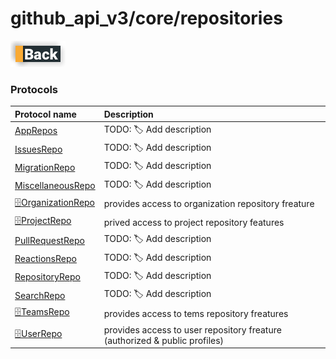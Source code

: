 # github_api_v3/core/repositories

[![Back](../../../../docs/img/button_back.png "Back") ](../README.md)

### Protocols

|Protocol name                                      | Description               |
|:--------------------------------------------------|:--------------------------|
|[AppRepos](./AppsRepo.swift)                       | TODO: 🏷 Add description  |
|[IssuesRepo](./IssuesRepo.swift)                   | TODO: 🏷 Add description  |
|[MigrationRepo](./MigrationRepo.swift)             | TODO: 🏷 Add description  |
|[MiscellaneousRepo](./MiscellaneousRepo.swift)     | TODO: 🏷 Add description  |
|[🗄OrganizationRepo](./OrganizationRepo.swift)     | provides access to organization repository freature  |
|[🗄ProjectRepo](./ProjectRepo.swift)               | prived access to project repository features  |
|[PullRequestRepo](./PullRequestRepo.swift)         | TODO: 🏷 Add description  |
|[ReactionsRepo](./ReactionsRepo.swift)             | TODO: 🏷 Add description  |
|[RepositoryRepo](./RepositoryRepo.swift)           | TODO: 🏷 Add description  |
|[SearchRepo](./SearchRepo.swift)                   | TODO: 🏷 Add description  |
|[🗄TeamsRepo](./TeamsRepo.swift)                     | provides access to tems repository freatures  |
|[🗄UserRepo](./UserRepo.swift)                     | provides access to user repository freature (authorized & public profiles) |
